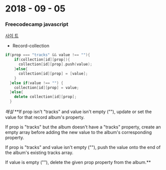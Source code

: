 # 2018 - 09 - 05

### Freecodecamp javascript
[사이 트](https://guide.freecodecamp.org/certifications/javascript-algorithms-and-data-structures/basic-javascript/record-collection)

- Record-collection
```cpp
if(prop === "tracks" && value !== ""){
    if(collection[id][prop]){
      collection[id][prop].push(value);
    }else{
      collection[id][prop] = [value];
    }
  }else if(value !== "") {
    collection[id][prop] = value;
  }else{
    delete collection[id][prop];
  }
```
*해설*
  **If prop isn't "tracks" and value isn't empty (""), update or set the value for that record album's property.

  If prop is "tracks" but the album doesn't have a "tracks" property, create an empty array before adding the new value to the album's corresponding property.

  If prop is "tracks" and value isn't empty (""), push the value onto the end of the album's existing tracks array.

  If value is empty (""), delete the given prop property from the album.**
